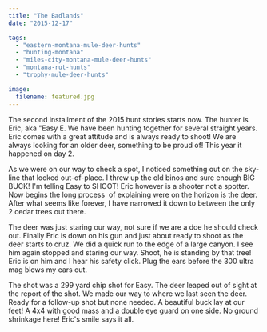 ```yaml
---
title: "The Badlands"
date: "2015-12-17"

tags:
  - "eastern-montana-mule-deer-hunts"
  - "hunting-montana"
  - "miles-city-montana-mule-deer-hunts"
  - "montana-rut-hunts"
  - "trophy-mule-deer-hunts"

image:
  filename: featured.jpg
---
```


The second installment of the 2015 hunt stories starts now. The hunter is Eric, aka "Easy E. We have been hunting together for several straight years. Eric comes with a great attitude and is always ready to shoot! We are always looking for an older deer, something to be proud of! This year it happened on day 2.

As we were on our way to check a spot, I noticed something out on the sky-line that looked out-of-place. I threw up the old binos and sure enough BIG BUCK! I'm telling Easy to SHOOT! Eric however is a shooter not a spotter. Now begins the long process  of explaining were on the horizon is the deer. After what seems like forever, I have narrowed it down to between the only 2 cedar trees out there.

The deer was just staring our way, not sure if we are a doe he should check out. Finally Eric is down on his gun and just about ready to shoot as the deer starts to cruz. We did a quick run to the edge of a large canyon. I see him again stopped and staring our way. Shoot, he is standing by that tree! Eric is on him and I hear his safety click. Plug the ears before the 300 ultra mag blows my ears out.

The shot was a 299 yard chip shot for Easy. The deer leaped out of sight at the report of the shot. We made our way to where we last seen the deer. Ready for a follow-up shot but none needed. A beautiful buck lay at our feet! A 4x4 with good mass and a double eye guard on one side. No ground shrinkage here! Eric's smile says it all.
